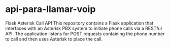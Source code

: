 # api-para-llamar-voip
Flask Asterisk Call API  This repository contains a Flask application that interfaces with an Asterisk PBX system to initiate phone calls via a RESTful API. The application listens for POST requests containing the phone number to call and then uses Asterisk to place the call.

